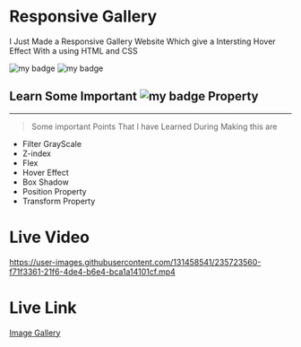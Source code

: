 # Responsive Gallery
I Just Made a Responsive Gallery Website Which give a Intersting Hover Effect With a using HTML and CSS
 

![my badge](https://img.shields.io/badge/HTML5-E34F26.svg?style=for-the-badge&logo=HTML5&logoColor=white)
![my badge](https://img.shields.io/badge/CSS3-1572B6.svg?style=for-the-badge&logo=CSS3&logoColor=white)

## Learn Some Important ![my badge](https://img.shields.io/badge/CSS3-1572B6.svg?style=for-the-badge&logo=CSS3&logoColor=white) Property
---
>Some important Points That I have Learned During Making this are
 - Filter GrayScale
 - Z-index
 - Flex
 - Hover Effect
 - Box Shadow
 - Position Property
 - Transform Property
# Live Video 
https://user-images.githubusercontent.com/131458541/235723560-f71f3361-21f6-4de4-b6e4-bca1a14101cf.mp4
# Live Link
[Image Gallery](https://magical-panda-a24816.netlify.app/)
